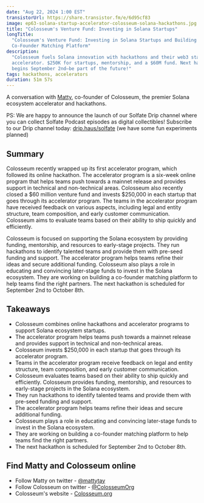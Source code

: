 ```yaml
---
date: "Aug 22, 2024 1:00 EST"
transistorUrl: https://share.transistor.fm/e/6d95cf83
image: ep63-solana-startup-accelerator-colosseum-solana-hackathons.jpg
title: "Colosseum's Venture Fund: Investing in Solana Startups"
longTitle:
  "Colosseum's Venture Fund: Investing in Solana Startups and Building a
  Co-Founder Matching Platform"
description:
  "Colosseum fuels Solana innovation with hackathons and their web3 startup
  accelerator. $250K for startups, mentorship, and a $60M fund. Next hackathon
  begins September 2nd—be part of the future!"
tags: hackathons, accelerators
duration: 51m 57s
---
```


A conversation with [Matty](https://x.com/mattytay), co-founder of Colosseum,
the premier Solana ecosystem accelerator and hackathons.

PS: We are happy to announce the launch of our Solfate Drip channel where you
can collect Solfate Podcast episodes as digital collectibles! Subscribe to our
Drip channel today: [drip.haus/solfate](https://drip.haus/solfate) (we have some
fun experiments planned)

## Summary

Colosseum recently wrapped up its first accelerator program, which followed its
online hackathon. The accelerator program is a six-week online program that
helps teams push towards a mainnet release and provides support in technical and
non-technical areas. Colosseum also recently closed a $60 million venture fund
and invests $250,000 in each startup that goes through its accelerator program.
The teams in the accelerator program have received feedback on various aspects,
including legal and entity structure, team composition, and early customer
communication. Colosseum aims to evaluate teams based on their ability to ship
quickly and efficiently.

Colosseum is focused on supporting the Solana ecosystem by providing funding,
mentorship, and resources to early-stage projects. They run hackathons to
identify talented teams and provide them with pre-seed funding and support. The
accelerator program helps teams refine their ideas and secure additional
funding. Colosseum also plays a role in educating and convincing later-stage
funds to invest in the Solana ecosystem. They are working on building a
co-founder matching platform to help teams find the right partners. The next
hackathon is scheduled for September 2nd to October 8th.

## Takeaways

- Colosseum combines online hackathons and accelerator programs to support
  Solana ecosystem startups.
- The accelerator program helps teams push towards a mainnet release and
  provides support in technical and non-technical areas.
- Colosseum invests $250,000 in each startup that goes through its accelerator
  program.
- Teams in the accelerator program receive feedback on legal and entity
  structure, team composition, and early customer communication.
- Colosseum evaluates teams based on their ability to ship quickly and
  efficiently. Colosseum provides funding, mentorship, and resources to
  early-stage projects in the Solana ecosystem.
- They run hackathons to identify talented teams and provide them with pre-seed
  funding and support.
- The accelerator program helps teams refine their ideas and secure additional
  funding.
- Colosseum plays a role in educating and convincing later-stage funds to invest
  in the Solana ecosystem.
- They are working on building a co-founder matching platform to help teams find
  the right partners.
- The next hackathon is scheduled for September 2nd to October 8th.

## Find Matty and Colosseum online

- Follow Matty on twitter - [@mattytay](https://x.com/mattytay)
- Follow Colosseum on twitter - [@ColosseumOrg](https://x.com/ColosseumOrg)
- Colosseum's website - [Colosseum.org](https://Colosseum.org)
